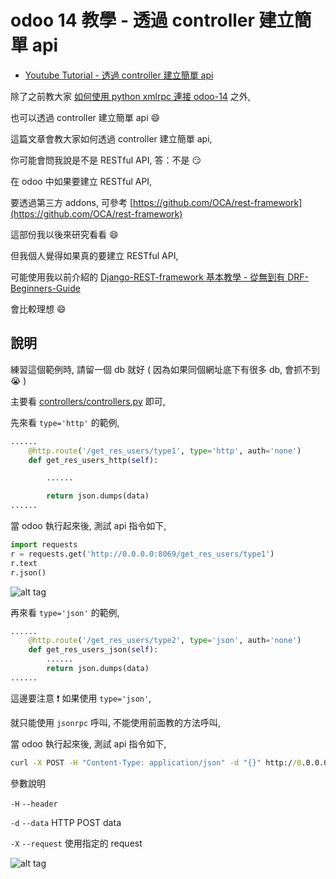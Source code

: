 # odoo 14 教學 - 透過 controller 建立簡單 api

* [Youtube Tutorial - 透過 controller 建立簡單 api](https://youtu.be/q8ec5m4hyEo)

除了之前教大家 [如何使用 python xmlrpc 連接 odoo-14](https://github.com/twtrubiks/odoo-demo-addons-tutorial/tree/14.0/xml-rpc-odoo#%E5%A6%82%E4%BD%95%E4%BD%BF%E7%94%A8-python-xmlrpc-%E9%80%A3%E6%8E%A5-odoo-14) 之外,

也可以透過 controller 建立簡單 api :smile:

這篇文章會教大家如何透過 controller 建立簡單 api,

你可能會問我說是不是 RESTful API, 答：不是 :smirk:

在 odoo 中如果要建立 RESTful API,

要透過第三方 addons, 可參考 [https://github.com/OCA/rest-framework](https://github.com/OCA/rest-framework)

這部份我以後來研究看看 :smile:

但我個人覺得如果真的要建立 RESTful API,

可能使用我以前介紹的 [Django-REST-framework 基本教學 - 從無到有 DRF-Beginners-Guide](https://github.com/twtrubiks/django-rest-framework-tutorial)

會比較理想 :smile:

## 說明

練習這個範例時, 請留一個 db 就好 ( 因為如果同個網址底下有很多 db, 會抓不到 :sob: )

主要看 [controllers/controllers.py](https://github.com/twtrubiks/odoo-demo-addons-tutorial/blob/14.0/demo_controller_json/controllers/controllers.py) 即可,

先來看 `type='http'` 的範例,

```python
......
    @http.route('/get_res_users/type1', type='http', auth='none')
    def get_res_users_http(self):

        ......

        return json.dumps(data)
......
```

當 odoo 執行起來後, 測試 api 指令如下,

```python
import requests
r = requests.get('http://0.0.0.0:8069/get_res_users/type1')
r.text
r.json()
```

![alt tag](https://i.imgur.com/yYo4Lyr.png)

再來看 `type='json'` 的範例,

```python
......
    @http.route('/get_res_users/type2', type='json', auth='none')
    def get_res_users_json(self):
        ......
        return json.dumps(data)
......
```

這邊要注意 :exclamation: 如果使用 `type='json'`,

就只能使用 `jsonrpc` 呼叫, 不能使用前面教的方法呼叫,

當 odoo 執行起來後, 測試 api 指令如下,

```cmd
curl -X POST -H "Content-Type: application/json" -d "{}" http://0.0.0.0:8069/get_res_users/type2
```

參數說明

`-H` `--header`

`-d` `--data` HTTP POST data

`-X` `--request` 使用指定的 request

![alt tag](https://i.imgur.com/wlxJr2i.png)


